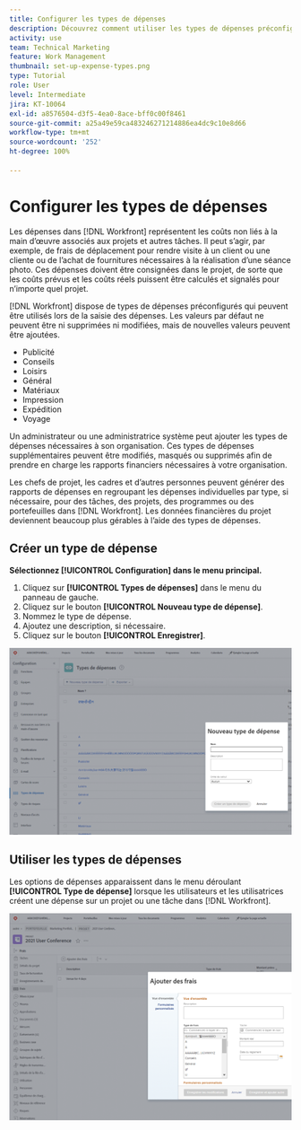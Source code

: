 ```yaml
---
title: Configurer les types de dépenses
description: Découvrez comment utiliser les types de dépenses préconfigurés lors de la saisie des dépenses et comment créer des types de dépenses.
activity: use
team: Technical Marketing
feature: Work Management
thumbnail: set-up-expense-types.png
type: Tutorial
role: User
level: Intermediate
jira: KT-10064
exl-id: a8576504-d3f5-4ea0-8ace-bff0c00f8461
source-git-commit: a25a49e59ca483246271214886ea4dc9c10e8d66
workflow-type: tm+mt
source-wordcount: '252'
ht-degree: 100%

---
```


# Configurer les types de dépenses

Les dépenses dans [!DNL Workfront] représentent les coûts non liés à la main d’œuvre associés aux projets et autres tâches. Il peut s’agir, par exemple, de frais de déplacement pour rendre visite à un client ou une cliente ou de l’achat de fournitures nécessaires à la réalisation d’une séance photo. Ces dépenses doivent être consignées dans le projet, de sorte que les coûts prévus et les coûts réels puissent être calculés et signalés pour n’importe quel projet.

[!DNL Workfront] dispose de types de dépenses préconfigurés qui peuvent être utilisés lors de la saisie des dépenses. Les valeurs par défaut ne peuvent être ni supprimées ni modifiées, mais de nouvelles valeurs peuvent être ajoutées.

* Publicité
* Conseils
* Loisirs
* Général
* Matériaux
* Impression
* Expédition
* Voyage

Un administrateur ou une administratrice système peut ajouter les types de dépenses nécessaires à son organisation. Ces types de dépenses supplémentaires peuvent être modifiés, masqués ou supprimés afin de prendre en charge les rapports financiers nécessaires à votre organisation.

Les chefs de projet, les cadres et d’autres personnes peuvent générer des rapports de dépenses en regroupant les dépenses individuelles par type, si nécessaire, pour des tâches, des projets, des programmes ou des portefeuilles dans [!DNL Workfront]. Les données financières du projet deviennent beaucoup plus gérables à l’aide des types de dépenses.

## Créer un type de dépense

**Sélectionnez [!UICONTROL Configuration] dans le menu principal.**

1. Cliquez sur **[!UICONTROL Types de dépenses]** dans le menu du panneau de gauche.
1. Cliquez sur le bouton **[!UICONTROL Nouveau type de dépense]**.
1. Nommez le type de dépense.
1. Ajoutez une description, si nécessaire.
1. Cliquez sur le bouton **[!UICONTROL Enregistrer]**.

![Image de la création d’un [!UICONTROL type de dépense]](assets/setting-up-finances-6.png)

## Utiliser les types de dépenses

Les options de dépenses apparaissent dans le menu déroulant **[!UICONTROL Type de dépense]** lorsque les utilisateurs et les utilisatrices créent une dépense sur un projet ou une tâche dans [!DNL Workfront].

![Image de l’ajout d’une nouvelle dépense](assets/setting-up-finances-7.png)
